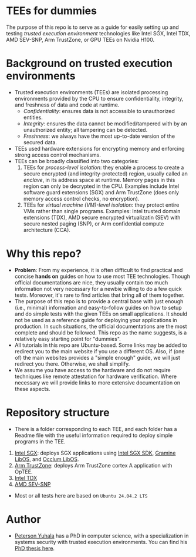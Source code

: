 # TEEs for dummies
The purpose of this repo is to serve as a guide for easily setting up and testing _trusted execution environment_ technologies like Intel SGX, Intel TDX, AMD SEV-SNP, Arm TrustZone, or GPU TEEs on Nvidia H100.

# Background on trusted execution environments
- Trusted execution environments (TEEs) are isolated processing environments provided by the CPU to ensure confidentiality, integrity, and freshness of data and code at runtime. 
  - _Confidentiality_: ensures data is not accessible to unauthorized entities.
  - _Integrity_: ensures the data cannot be modified/tampered with by an unauthorized entity; all tampering can be detected.
  - _Freshness_: we always have the most up-to-date version of the secured data.
- TEEs used hardware extensions for encrypting memory and enforcing strong access control mechanisms.
- TEEs can be broadly classified into two categories: 
    1. TEEs for _process-level isolation_: they enable a process to create a secure encrypted (and integrity-protected) region, usually called an _enclave_, in its address space at runtime. Memory pages in this region can only be decrypted in the CPU. Examples include Intel software guard extensions (SGX) and Arm TrustZone (does only memory access control checks, no encryption).
    2. TEEs for _virtual machine (VM)-level isolation_: they protect entire VMs rather than single programs. Examples: Intel trusted domain extensions (TDX), AMD secure encrypted virtualizatin (SEV) with secure nested paging (SNP), or Arm confidential compute architecture (CCA).

# Why this repo?
- **Problem**: From my experience, it is often difficult to find practical and concise **hands on** guides on how to use most TEE technologies. Though official documentations are nice, they usually contain too much information not very necessary for a newbie willing to do a few quick tests. Moreover, it's rare to find articles that bring all of them together.
- The purpose of this repo is to provide a central base with just enough (i.e., minimal) information and easy-to-follow guides on how to setup and do simple tests with the given TEEs on small applications. It should not be used as a reference guide for deploying your applications in production. In such situations, the official documentations are the most complete and should be followed. This repo as the name suggests, is a relatively easy starting point for "dummies".
- All tutorials in this repo are Ubuntu-based. Some links may be added to redirect you to the main website if you use a different OS.
Also, if (one of) the main websites provides a "simple enough" guide, we will just redirect you there. Otherwise, we shall simplify.
- We assume you have access to the hardware and do not require techniques like remote attestation for hardware verification. Where necessary we will provide links to more extensive documentation on these aspects.  

# Repository structure
- There is a folder corresponding to each TEE, and each folder has a Readme file with the useful information required to deploy simple programs in the TEE.
1. [Intel SGX](sgx/README.md): deploys SGX applications using [Intel SGX SDK](sgx/sdk-based/README.md), [Gramine LibOS](sgx/gramine-based/README.md), and [Occlum LibOS](sgx/occlum-based/README.md). 
2. [Arm TrustZone](trustzone/README.md): deploys Arm TrustZone cortex A application with OpTEE.
3. [Intel TDX](tdx/README.md)
4. [AMD SEV-SNP](sev-snp/README.md)

- Most or all tests here are based on `Ubuntu 24.04.2 LTS`

# Author
- [Peterson Yuhala](https://yuhala.github.io/) has a PhD in computer science, with a specialization in systems security with trusted execution environments. You can find his [PhD thesis here](https://yuhala.github.io/assets/pdf/thesis-peterson-yuhala.pdf).
  

